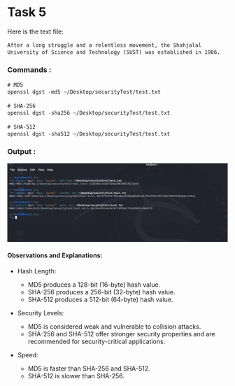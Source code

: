 # Task 5

Here is the text file:

```
After a long struggle and a relentless movement, the Shahjalal University of Science and Technology (SUST) was established in 1986.

```

### Commands :

```
# MD5
openssl dgst -md5 ~/Desktop/securityTest/test.txt

# SHA-256
openssl dgst -sha256 ~/Desktop/securityTest/test.txt

# SHA-512
openssl dgst -sha512 ~/Desktop/securityTest/test.txt
```

### Output :

![output](hash_command.jpeg) 


#### Observations and Explanations:

* Hash Length:  
  - MD5 produces a 128-bit (16-byte) hash value.  
  - SHA-256 produces a 256-bit (32-byte) hash value.  
  - SHA-512 produces a 512-bit (64-byte) hash value.

* Security Levels:  
  - MD5 is considered weak and vulnerable to collision attacks.
  - SHA-256 and SHA-512 offer stronger security properties and are recommended for security-critical applications.

* Speed:
  - MD5 is faster than SHA-256 and SHA-512.
  - SHA-512 is slower than SHA-256.